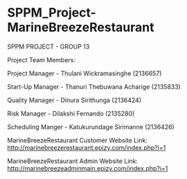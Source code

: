 # SPPM_Project-MarineBreezeRestaurant

SPPM PROJECT - GROUP 13


Project Team Members:

Project Manager   - Thulani Wickramasinghe (2136657)

Start-Up Manager  - Thanuri Thebuwana Acharige (2135833)

Quality Manager   - Dinura Sirithunga (2136424)

Risk Manager      - Dilakshi Fernando (2135280)

Scheduling Manger - Katukurundage Sirimanne (2136426)


MarineBreezeRestaurant Customer Website Link: http://marinebreezerestaurant.epizy.com/index.php?i=1


MarineBreezeRestaurant Admin Website Link: http://marinebreezeadminmain.epizy.com/index.php?i=1
